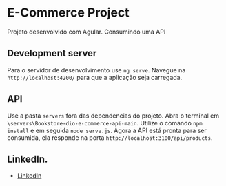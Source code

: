 # E-Commerce Project

Projeto desenvolvido com Agular.
Consumindo uma API

## Development server

Para o servidor de desenvolvimento use `ng serve`. Navegue na `http://localhost:4200/` para que a aplicação seja carregada.

## API

Use a pasta `servers` fora das dependencias do projeto. Abra o terminal em `\servers\Bookstore-dio-e-commerce-api-main`. Utilize o comando `npm install` e em seguida `node serve.js`. Agora a API está pronta para ser consumida, ela responde na porta `http://localhost:3100/api/products`. 

## LinkedIn.

* [LinkedIn](https://www.linkedin.com/in/allyson-santos-104a44237/)
